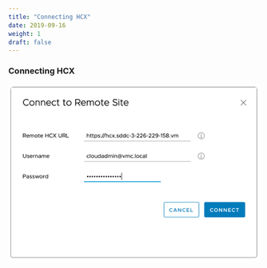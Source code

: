 ```yaml
---
title: "Connecting HCX"
date: 2019-09-16
weight: 1
draft: false
---
```


### Connecting HCX

![Connecting](/images/vmc/hcx/2019-08-15_21-39-13.png)
